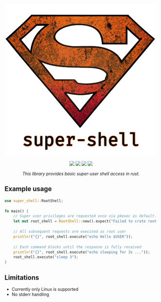 <p align="center">
    <img src="https://raw.githubusercontent.com/RouHim/super-shell-rs/main/logo.png" width="500"/>
</p>

<p align="center">
    <a href="https://crates.io/crates/super-shell"><img src="https://img.shields.io/crates/d/super-shell"/></a>
    <a href="https://crates.io/crates/super-shell"><img src="https://img.shields.io/crates/v/super-shell"/></a>
    <a href="https://github.com/RouHim/super-shell-rs/releases"><img src="https://img.shields.io/github/release-date/rouhim/super-shell-rs"/></a>
    <a href="https://github.com/RouHim/super-shell-rs/actions"><img src="https://img.shields.io/github/actions/workflow/status/rouhim/super-shell-rs/pipe.yaml"/></a>
</p>

<p align="center">
    <i>This library provides basic super-user shell access in rust.</i>
</p>

## Example usage
```rust
use super_shell::RootShell;

fn main() {
    // Super user privileges are requested once via pkexec as default.
    let mut root_shell = RootShell::new().expect("Failed to crate root shell");
    
    // All subsequent requests are executed as root user
    println!("{}", root_shell.execute("echo Hello $USER"));
    
    // Each command blocks until the response is fully received
    println!("{}", root_shell.execute("echo sleeping for 3s ..."));
    root_shell.execute("sleep 3");
}
```

## Limitations
* Currently only Linux is supported
* No stderr handling
